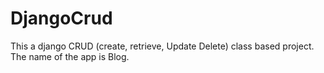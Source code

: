 # DjangoCrud
This a django CRUD (create, retrieve, Update Delete) class based project. The name of the app is Blog.